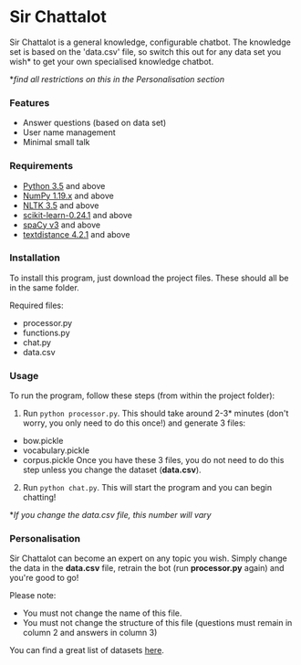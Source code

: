 # Sir Chattalot

Sir Chattalot is a general knowledge, configurable chatbot. The knowledge set is based on the 'data.csv' file, so switch this out for any data set you wish* to get your own specialised knowledge chatbot.

**find all restrictions on this in the Personalisation section*

### Features
- Answer questions (based on data set)
- User name management
- Minimal small talk

### Requirements 
- [Python 3.5](https://www.python.org/downloads/) and above
- [NumPy 1.19.x](https://numpy.org/install/) and above
- [NLTK 3.5](https://www.nltk.org/install.html) and above
- [scikit-learn-0.24.1](https://scikit-learn.org/stable/install.html) and above
- [spaCy v3](https://spacy.io/usage) and above
- [textdistance 4.2.1](https://pypi.org/project/textdistance/) and above

### Installation
To install this program, just download the project files. These should all be in the same folder.

Required files:
- processor.py
- functions.py
- chat.py
- data.csv

### Usage
To run the program, follow these steps (from within the project folder):

1. Run `python processor.py`. This should take around 2-3* minutes (don't worry, you only need to do this once!) and generate 3 files:
  - bow.pickle
  - vocabulary.pickle
  - corpus.pickle
Once you have these 3 files, you do not need to do this step unless you change the dataset (**data.csv**).
2. Run `python chat.py`. This will start the program and you can begin chatting!

**If you change the data.csv file, this number will vary*

### Personalisation
Sir Chattalot can become an expert on any topic you wish. Simply change the data in the **data.csv** file, retrain the bot (run **processor.py** again) and you're good to go!

Please note:
- You must not change the name of this file.
- You must not change the structure of this file (questions must remain in column 2 and answers in column 3)

You can find a great list of datasets [here](https://github.com/ad-freiburg/large-qa-datasets).
